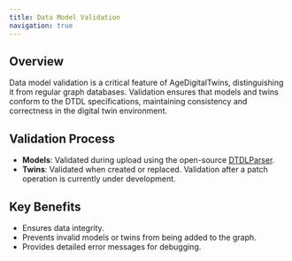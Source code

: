 ```yaml
---
title: Data Model Validation
navigation: true
---
```


## Overview

Data model validation is a critical feature of AgeDigitalTwins, distinguishing it from regular graph databases. Validation ensures that models and twins conform to the DTDL specifications, maintaining consistency and correctness in the digital twin environment.

## Validation Process

- **Models**: Validated during upload using the open-source [DTDLParser](https://github.com/Azure/opendigitaltwins-dtdl).
- **Twins**: Validated when created or replaced. Validation after a patch operation is currently under development.

## Key Benefits

- Ensures data integrity.
- Prevents invalid models or twins from being added to the graph.
- Provides detailed error messages for debugging.
